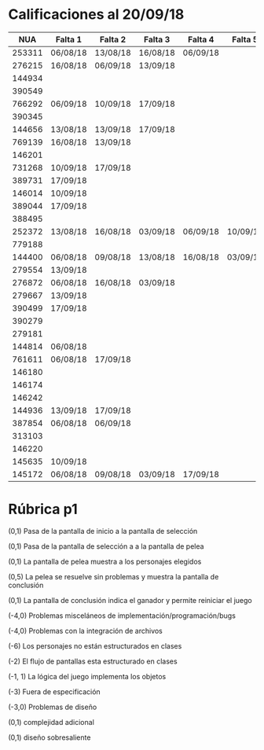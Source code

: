 # Calificaciones al 20/09/18

| NUA    | Falta 1  | Falta 2  | Falta 3  | Falta 4  | Falta 5  | P1  |
|--------|----------|----------|----------|----------|----------|-----|
| 253311 | 06/08/18 | 13/08/18 | 16/08/18 | 06/09/18 |          | 6.5 |
| 276215 | 16/08/18 | 06/09/18 | 13/09/18 |          |          | 0   |
| 144934 |          |          |          |          |          | 6.5 |
| 390549 |          |          |          |          |          | 10  |
| 766292 | 06/09/18 | 10/09/18 | 17/09/18 |          |          | 4   |
| 390345 |          |          |          |          |          | 9   |
| 144656 | 13/08/18 | 13/09/18 | 17/09/18 |          |          | 0   |
| 769139 | 16/08/18 | 13/09/18 |          |          |          | 3   |
| 146201 |          |          |          |          |          | 3   |
| 731268 | 10/09/18 | 17/09/18 |          |          |          | 0   |
| 389731 | 17/09/18 |          |          |          |          | 7.5 |
| 146014 | 10/09/18 |          |          |          |          | 7   |
| 389044 | 17/09/18 |          |          |          |          | 6   |
| 388495 |          |          |          |          |          | 7   |
| 252372 | 13/08/18 | 16/08/18 | 03/09/18 | 06/09/18 | 10/09/18 | 0   |
| 779188 |          |          |          |          |          | 10  |
| 144400 | 06/08/18 | 09/08/18 | 13/08/18 | 16/08/18 | 03/09/18 | 0   |
| 279554 | 13/09/18 |          |          |          |          | 2   |
| 276872 | 06/08/18 | 16/08/18 | 03/09/18 |          |          | 0   |
| 279667 | 13/09/18 |          |          |          |          | 6.5 |
| 390499 | 17/09/18 |          |          |          |          | 0   |
| 390279 |          |          |          |          |          | 7   |
| 279181 |          |          |          |          |          | 5   |
| 144814 | 06/08/18 |          |          |          |          | 4   |
| 761611 | 06/08/18 | 17/09/18 |          |          |          | 0   |
| 146180 |          |          |          |          |          | 8   |
| 146174 |          |          |          |          |          | 8   |
| 146242 |          |          |          |          |          | 5   |
| 144936 | 13/09/18 | 17/09/18 |          |          |          | 0   |
| 387854 | 06/08/18 | 06/09/18 |          |          |          | 8   |
| 313103 |          |          |          |          |          | 3   |
| 146220 |          |          |          |          |          | 8.5 |
| 145635 | 10/09/18 |          |          |          |          | 10  |
| 145172 | 06/08/18 | 09/08/18 | 03/09/18 | 17/09/18 |          | 4   |

# Rúbrica p1

(0,1) Pasa de la pantalla de inicio a la pantalla de selección

(0,1) Pasa de la pantalla de selección a a la pantalla de pelea

(0,1) La pantalla de pelea muestra a los personajes elegidos

(0,5) La pelea se resuelve sin problemas y muestra la pantalla de conclusión

(0,1) La pantalla de conclusión indica el ganador y permite reiniciar el juego

(-4,0) Problemas misceláneos de implementación/programación/bugs

(-4,0) Problemas con la integración de archivos

(-6) Los personajes no están estructurados en clases

(-2) El flujo de pantallas esta estructurado en  clases

(-1, 1) La lógica del juego implementa los objetos

(-3) Fuera de especificación

(-3,0) Problemas de diseño

(0,1) complejidad adicional

(0,1) diseño sobresaliente
